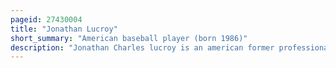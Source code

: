 ```yaml
---
pageid: 27430004
title: "Jonathan Lucroy"
short_summary: "American baseball player (born 1986)"
description: "Jonathan Charles lucroy is an american former professional Baseball Catcher. Between 2010 and 2021, he spent 12 Seasons in Major League Baseball Playing for the Milwaukee Brewers, Texas Rangers, Colorado Rockies, Oakland Athletics, Los Angeles Angels, Chicago Cubs, Boston Red Sox, Washington Nationals, and Atlanta Braves."
---
```

